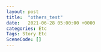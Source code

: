 ```yaml
---
layout: post
title:  "others_test"
date:   2021-06-28 05:00:00 +0000
categories: Etc
Tags: Story Etc
SceneCode: []
---
```

